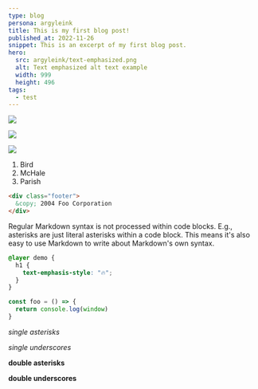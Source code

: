 ```yaml
---
type: blog
persona: argyleink
title: This is my first blog post!
published_at: 2022-11-26
snippet: This is an excerpt of my first blog post.
hero:
  src: argyleink/text-emphasized.png
  alt: Text emphasized alt text example
  width: 999
  height: 496
tags: 
  - test
---
```


![](argyleink/text-emphasized.png)

![](https://media1.giphy.com/media/b0HYKHINjL32qEsoJt/giphy.gif?cid=ecf05e470xzt877ojokmkub40d6kk0paaufim6fm41294pjd&rid=giphy.gif&ct=g)

![](https://codepen.io/argyleink/embed/preview/YzveomK)

1.  Bird
1.  McHale
1.  Parish

```html
<div class="footer">
  &copy; 2004 Foo Corporation
</div>
```

Regular Markdown syntax is not processed within code blocks. E.g.,
asterisks are just literal asterisks within a code block. This means
it's also easy to use Markdown to write about Markdown's own syntax.

```css
@layer demo {
  h1 {
    text-emphasis-style: "🔥";
  }
}
```

```js
const foo = () => {
  return console.log(window)
}
```

*single asterisks*

_single underscores_

**double asterisks**

__double underscores__
